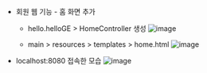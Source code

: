 * 회원 웹 기능 - 홈 화면 추가

  - hello.helloGE > HomeController 생성
![image](https://github.com/bestofGE/JavaSpring/assets/82525776/38e19a39-d19f-412b-bfb8-b1b56fcb6007)

  - main > resources > templates > home.html
![image](https://github.com/bestofGE/JavaSpring/assets/82525776/2d8ff058-cb8b-4d3f-9d21-77a061ec8d1b)

 - localhost:8080 접속한 모습
![image](https://github.com/bestofGE/JavaSpring/assets/82525776/190f5619-c851-4b7c-b09a-eb6d8af11fbd)


